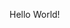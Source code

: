 Hello World!

<!--- ![image](https://github.com/user-attachments/assets/5cd035f0-06c3-4636-911a-2da652c21096)

_This user is advised not to be left unattended on sundays. Thankyou._  
-- 50 incomplete projects
-Hi, I’m @Kishlay-notabot

Kishlay-notabot/Kishlay-notabot is a ✨ special ✨ repository because its `README.md` (this file) appears on your GitHub profile.
You can click the Preview link to take a look at your changes.

<br>
<p align="center">
    <a href="https://git.io/streak-stats"><img src="https://streak-stats.demolab.com?user=Kishlay-notabot&theme=transparent"/></a>
</p>
My github gists: https://gist.github.com/Kishlay-notabot/




i like regex.  
i'm passionate about what i do, and i do it daily

--->
